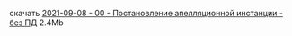 <!-- [В начало](/docs/index.md) -->

скачать [2021-09-08 - 00 - Постановление апелляционной инстанции - без ПД](https://raw.githubusercontent.com/polnomochiya-prava/net-polnomochiy-y-doveritelya-sovcombank-public/master/docs/content/dokumenty-v-sud-dele/2021-09-08-00-sud-postanovlenie-apelyacionnoi-instancii/2021-09-08%20-%2000%20-%20%D0%9F%D0%BE%D1%81%D1%82%D0%B0%D0%BD%D0%BE%D0%B2%D0%BB%D0%B5%D0%BD%D0%B8%D0%B5%20%D0%B0%D0%BF%D0%B5%D0%BB%D0%BB%D1%8F%D1%86%D0%B8%D0%BE%D0%BD%D0%BD%D0%BE%D0%B9%20%D0%B8%D0%BD%D1%81%D1%82%D0%B0%D0%BD%D1%86%D0%B8%D0%B8%20-%20%D0%B1%D0%B5%D0%B7%20%D0%9F%D0%94) 2.4Mb
